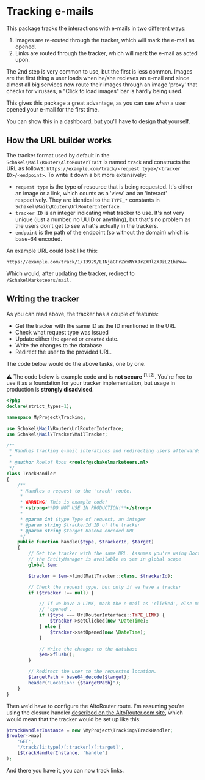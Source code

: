 # Tracking e-mails

This package tracks the interactions with e-mails in two different ways:

1. Images are re-routed through the tracker, which will mark the e-mail as
   opened.
2. Links are routed through the tracker, which will mark the e-mail as acted
   upon.

The 2nd step is very common to use, but the first is less common. Images are
the first thing a user loads when he/she recieves an e-mail and since almost
all big services now route their images through an image 'proxy' that checks
for virusses, a "Click to load images" bar is hardly being used.

This gives this package a great advantage, as you can see *when* a user opened
your e-mail for the first time.

You can show this in a dashboard, but you'll have to design that yourself.

## How the URL builder works

The tracker format used by default in the `Schakel\Mail\Router\AltoRouterTrait`
is named `track` and constructs the URL as follows:
`https://example.com/track/<request type>/<tracker ID>/<endpoint>`. To write it
down a bit more extensively:

 -  `request type` is the type of resource that is being requested. It's either
    an image or a link, which counts as a 'view' and an 'interact' respectively.
    They are identical to the `TYPE_*` constants in
    `Schakel\Mail\Router\UrlRouterInterface`.
 -  `tracker ID` is an integer indicating what tracker to use. It's not very
    unique (just a number, no UUID or anything), but that's no problem as the
    users don't  get to see what's actually in the trackers.
 -  `endpoint` is the path of the endpoint (so without the domain) which is
    base-64 encoded.

An example URL could look like this:
```
https://example.com/track/1/13929/L1NjaGFrZWxNYXJrZXRlZXJzL21haWw=
```
Which would, after updating the tracker, redirect to `/SchakelMarketeers/mail`.

## Writing the tracker

As you can read above, the tracker has a couple of features:

 - Get the tracker with the same ID as the ID mentioned in the URL
 - Check what request type was issued
 - Update either the `opened` or `created` date.
 - Write the changes to the database.
 - Redirect the user to the provided URL.

The code below would do the above tasks, one by one.

:warning: The code below is example code and is **not secure**
<sup>[[1][sec-1]][[2][sec-2]]</sup>. You're free to use it as a foundation for your
tracker implementation, but usage in production is **strongly disadvised**.

```php
<?php
declare(strict_types=1);

namespace MyProject\Tracking;

use Schakel\Mail\Router\UrlRouterInterface;
use Schakel\Mail\Tracker\MailTracker;

/**
 * Handles tracking e-mail interations and redirecting users afterwards.
 *
 * @author Roelof Roos <roelof@schakelmarketeers.nl>
 */
class TrackHandler
{
    /**
     * Handles a request to the 'track' route.
     *
     * WARNING! This is example code!
     * <strong>**DO NOT USE IN PRODUCTION!**</strong>
     *
     * @param int $type Type of request, an integer
     * @param string $trackerId ID of the tracker
     * @param string $target Base64 encoded URL
     */
    public function handle($type, $trackerId, $target)
    {
        // Get the tracker with the same URL. Assumes you're using Doctrine2 and
        // the EntityManager is available as $em in global scope
        global $em;

        $tracker = $em->find(MailTracker::class, $trackerId);

        // Check the request type, but only if we have a tracker
        if ($tracker !== null) {

            // If we have a LINK, mark the e-mail as 'clicked', else mark it as
            // 'opened'.
            if ($type === UrlRouterInterface::TYPE_LINK) {
                $tracker->setClicked(new \DateTime);
            } else {
                $tracker->setOpened(new \DateTime);
            }

            // Write the changes to the database
            $em->flush();
        }

        // Redirect the user to the requested location.
        $targetPath = base64_decode($target);
        header("Location: {$targetPath}");
    }
}
```

Then we'd have to configure the AltoRouter route. I'm assuming you're using the
closure handler [described on the AltoRouter.com site][altorouter-closure],
which would mean that the tracker would be set up like this:

```php
$trackHandlerInstance = new \MyProject\Tracking\TrackHandler;
$router->map(
    'GET',
    '/track/[i:type]/[:tracker]/[:target]',
    [$trackHandlerInstance, 'handle']
);
```

And there you have it, you can now track links.

[sec-1]: https://www.owasp.org/index.php/PHP_Security_Cheat_Sheet#Untrusted_data
[sec-2]: https://www.owasp.org/index.php/Unvalidated_Redirects_and_Forwards_Cheat_Sheet
[altorouter-closure]: http://altorouter.com/usage/processing-requests.html
